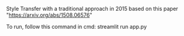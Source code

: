 Style Transfer with a traditional approach in 2015 based on this paper "https://arxiv.org/abs/1508.06576"

To run, follow this command in cmd: streamlit run app.py 
